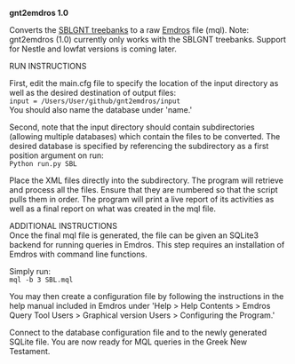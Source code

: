 **gnt2emdros 1.0**

Converts the [SBLGNT treebanks](https://github.com/biblicalhumanities/greek-new-testament/tree/master/syntax-trees/sblgnt) to a raw [Emdros](http://emdros.org) file (mql). Note: gnt2emdros (1.0) currently only works with the SBLGNT treebanks. Support for Nestle and lowfat versions is coming later.

RUN INSTRUCTIONS

First, edit the main.cfg file to specify the location of the input directory as well as the desired destination of output files:  
```input = /Users/User/github/gnt2emdros/input```  
You should also name the database under 'name.'

Second, note that the input directory should contain subdirectories (allowing multiple databases) which contain the files to be converted. The desired database is specified by referencing the subdirectory as a first position argument on run:  
```Python run.py SBL```

Place the XML files directly into the subdirectory. The program will retrieve and process all the files. Ensure that they are numbered so that the script pulls them in order. The program will print a live report of its activities as well as a final report on what was created in the mql file.

ADDITIONAL INSTRUCTIONS  
Once the final mql file is generated, the file can be given an SQLite3 backend for running queries in Emdros. This step requires an installation of Emdros with command line functions.

Simply run:  
```mql -b 3 SBL.mql```

You may then create a configuration file by following the instructions in the help manual included in Emdros under 'Help > Help Contents > Emdros Query Tool Users > Graphical version Users > Configuring the Program.'

Connect to the database configuration file and to the newly generated SQLite file. You are now ready for MQL queries in the Greek New Testament.
